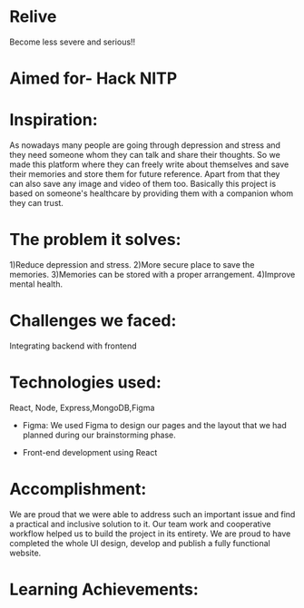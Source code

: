 # Relive

Become less severe and serious!!

# Aimed for- Hack NITP


# Inspiration:

As nowadays many people are going through depression and stress and they need someone whom they can talk and share their thoughts. So we made this platform where they can freely write about themselves and save their memories and store them for future reference. Apart from that they can also save any image and video of them too. Basically this project is based on someone's healthcare by providing them with a companion whom they can trust.

# The problem it solves:
 
1)Reduce depression and stress.
2)More secure place to save the memories.
3)Memories can be stored with a proper arrangement.
4)Improve mental health.
 
# Challenges we faced:
Integrating backend with frontend

# Technologies used:
React, Node, Express,MongoDB,Figma

* Figma: 
We used Figma to design our pages and the layout that we had planned during our brainstorming phase.

* Front-end development using React

# Accomplishment:
We are proud that we were able to address such an important issue and find a practical and inclusive solution to it. Our team work and cooperative workflow helped us to build the project in its entirety. We are proud to have completed the whole UI design, develop and publish a fully functional website.
 
# Learning Achievements: 

